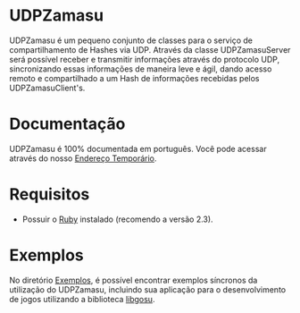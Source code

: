 # UDPZamasu
UDPZamasu é um pequeno conjunto de classes para o serviço de compartilhamento de Hashes via UDP. Através da classe UDPZamasuServer será possível receber e transmitir informações através do protocolo UDP, sincronizando essas informações de maneira leve e ágil, dando acesso remoto e compartilhado a um Hash de informações recebidas pelos UDPZamasuClient's.

# Documentação
UDPZamasu é 100% documentada em português. Você pode acessar através do nosso [Endereço Temporário](https://zamasu.000webhostapp.com/). 

# Requisitos
* Possuir o [Ruby](https://www.ruby-lang.org/) instalado (recomendo a versão 2.3).

# Exemplos
No diretório [Exemplos](https://github.com/abdias9/Zamasu/tree/master/Example), é possível encontrar exemplos síncronos da utilização do UDPZamasu, incluindo sua aplicação para o desenvolvimento de jogos utilizando a biblioteca [libgosu](https://www.libgosu.org/).
